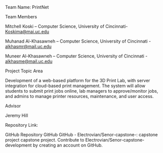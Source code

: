 Team Name: PrintNet

Team Members

Mitchell Koski – Computer Science, University of Cincinnati- Koskima@mai.uc.edu

Muhanad Al-Khasawneh – Computer Science, University of Cincinnati - alkhasmr@mail.uc.edu

Muneer Al-Khasawneh – Computer Science, University of Cincinnati - alkhasme@mail.uc.edu

Project Topic Area

Development of a web-based platform for the 3D Print Lab, with server integration for cloud-based print management. The system will allow students to submit print jobs online, lab managers to approve/monitor jobs, and admins to manage printer resources, maintenance, and user access.

Advisor

Jeremy Hill

Repository Link: 

GitHub Repository 
GitHub
GitHub - Electrovian/Senor-capstone-: capstone project
capstone project. Contribute to Electrovian/Senor-capstone- development by creating an account on GitHub.
